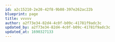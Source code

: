 ```yaml
---
id: a2c15210-2e20-42f8-9b08-397e262ac22b
blueprint: page
title: vvvvv
author: a2f73e34-82d4-4c0f-b09c-41781f9adc3c
updated_by: a2f73e34-82d4-4c0f-b09c-41781f9adc3c
updated_at: 1690327133
---
```

